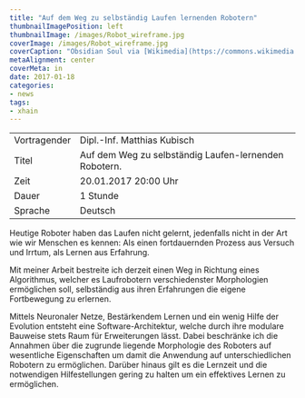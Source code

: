 ```yaml
---
title: "Auf dem Weg zu selbständig Laufen lernenden Robotern"
thumbnailImagePosition: left
thumbnailImage: /images/Robot_wireframe.jpg
coverImage: /images/Robot_wireframe.jpg
coverCaption: "Obsidian Soul via [Wikimedia](https://commons.wikimedia.org/wiki/File%3ARobot_wireframe.jpg) ([CC0](https://creativecommons.org/publicdomain/zero/1.0/deed.en))"
metaAlignment: center
coverMeta: in
date: 2017-01-18
categories:
- news
tags:
- xhain
---
```


|   |   |
|---|---|
|Vortragender | Dipl.-Inf. Matthias Kubisch|
|Titel   | Auf dem Weg zu selbständig Laufen-lernenden Robotern.  |
|Zeit    | 20.01.2017 20:00 Uhr  |
|Dauer   | 1 Stunde  |
|Sprache | Deutsch  |

Heutige Roboter haben das Laufen nicht gelernt, jedenfalls nicht in der
Art wie wir Menschen es kennen: Als einen fortdauernden Prozess aus
Versuch und Irrtum, als Lernen aus Erfahrung.

Mit meiner Arbeit bestreite ich derzeit einen Weg in Richtung eines
Algorithmus, welcher es Laufrobotern verschiedenster Morphologien
ermöglichen soll, selbständig aus ihren Erfahrungen die eigene
Fortbewegung zu erlernen.

Mittels Neuronaler Netze, Bestärkendem Lernen und ein wenig Hilfe der
Evolution entsteht eine Software-Architektur, welche durch ihre modulare
Bauweise stets Raum für Erweiterungen lässt. Dabei beschränke ich die
Annahmen über die zugrunde liegende Morphologie des Roboters auf
wesentliche Eigenschaften um damit die Anwendung auf unterschiedlichen
Robotern zu ermöglichen. Darüber hinaus gilt es die Lernzeit und die
notwendigen Hilfestellungen gering zu halten um ein effektives Lernen zu
ermöglichen.